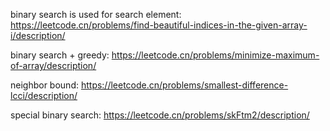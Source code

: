 binary search is used for search element: https://leetcode.cn/problems/find-beautiful-indices-in-the-given-array-i/description/

binary search + greedy: https://leetcode.cn/problems/minimize-maximum-of-array/description/

neighbor bound: https://leetcode.cn/problems/smallest-difference-lcci/description/

special binary search: https://leetcode.cn/problems/skFtm2/description/